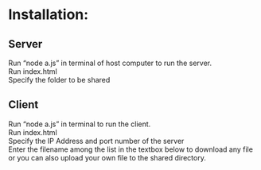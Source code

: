 # Installation:

## Server
Run “node a.js” in terminal of host computer to run the server.  
Run index.html  
Specify the folder to be shared  
## Client
Run “node a.js” in terminal to run the client.  
Run index.html  
Specify the IP Address and port number of the server  
Enter the filename among the list in the textbox below to download any file or you can also upload your own file to the shared directory.
